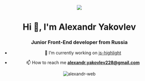 <div align="center">
 <img src="https://i.giphy.com/media/lcs5BL0NIM4WMv61a9/giphy.webp" style="max-width: 100%" /> 
<div>

<h1 align="center">Hi 👋, I'm Alexandr Yakovlev</h1>
<h3 align="center">Junior Front-End developer from Russia</h3>

- 🔭 I’m currently working on [js-highlight](https://github.com/Alexandr-web/js-highlight)

- 📫 How to reach me **alexandr.yakovlev228@gmail.com**

<p align="center"><img align="center" src="https://github-readme-streak-stats.herokuapp.com/?user=alexandr-web&" alt="alexandr-web" /></p>
